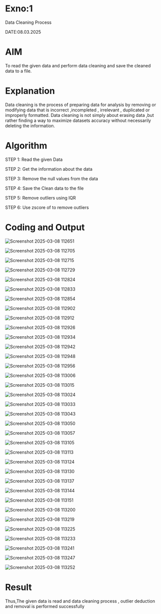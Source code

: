 # Exno:1
Data Cleaning Process

DATE:08.03.2025

# AIM
To read the given data and perform data cleaning and save the cleaned data to a file.

# Explanation
Data cleaning is the process of preparing data for analysis by removing or modifying data that is incorrect ,incompleted , irrelevant , duplicated or improperly formatted. Data cleaning is not simply about erasing data ,but rather finding a way to maximize datasets accuracy without necessarily deleting the information.

# Algorithm
STEP 1: Read the given Data

STEP 2: Get the information about the data

STEP 3: Remove the null values from the data

STEP 4: Save the Clean data to the file

STEP 5: Remove outliers using IQR

STEP 6: Use zscore of to remove outliers

# Coding and Output
![Screenshot 2025-03-08 112651](https://github.com/user-attachments/assets/165222e3-b5c6-430e-ab39-4973952425d9)

![Screenshot 2025-03-08 112705](https://github.com/user-attachments/assets/9451a872-24a7-4f57-9a43-dc0d4aab19e6)

![Screenshot 2025-03-08 112715](https://github.com/user-attachments/assets/516f9535-028b-4bd2-9374-7fbcd9322fd9)

![Screenshot 2025-03-08 112729](https://github.com/user-attachments/assets/e17ad981-8de4-4a89-80ed-d1a54010dfed)

![Screenshot 2025-03-08 112824](https://github.com/user-attachments/assets/ca8f7f88-15c8-4480-81b0-74e30995cb18)

![Screenshot 2025-03-08 112833](https://github.com/user-attachments/assets/4b3ae4a8-ee76-4c71-8652-da2ce5607e68)

![Screenshot 2025-03-08 112854](https://github.com/user-attachments/assets/30589774-da96-410b-8260-9efa66b82b7e)

![Screenshot 2025-03-08 112902](https://github.com/user-attachments/assets/c087d668-50ac-4211-94b1-dbb3dc9fe8bc)

![Screenshot 2025-03-08 112912](https://github.com/user-attachments/assets/8499adaa-97a8-48ba-a531-149008aca661)

![Screenshot 2025-03-08 112926](https://github.com/user-attachments/assets/ef423c54-e208-4b26-af41-0717526e17de)

![Screenshot 2025-03-08 112934](https://github.com/user-attachments/assets/3e6c5c59-3f48-4960-95d7-657f8501c237)

![Screenshot 2025-03-08 112942](https://github.com/user-attachments/assets/ef283fbd-bf94-4acd-9c08-1e19c4a92657)

![Screenshot 2025-03-08 112948](https://github.com/user-attachments/assets/3b4b3650-147d-44a7-8135-3ae309af2757)

![Screenshot 2025-03-08 112956](https://github.com/user-attachments/assets/5ac0ba16-5848-4998-a81f-deea7eb41352)

![Screenshot 2025-03-08 113006](https://github.com/user-attachments/assets/c9ef8385-895a-481b-9446-527649cc3751)

![Screenshot 2025-03-08 113015](https://github.com/user-attachments/assets/f641e9ca-0ef2-4262-ae9b-552db10e5552)

![Screenshot 2025-03-08 113024](https://github.com/user-attachments/assets/a080616e-db50-4d8b-9917-2d4429db8ac0)

![Screenshot 2025-03-08 113033](https://github.com/user-attachments/assets/aba9280a-9321-4f67-ae16-119b667a2833)

![Screenshot 2025-03-08 113043](https://github.com/user-attachments/assets/94a69f86-d3fd-46b1-a86d-f54b47e32d1c)

![Screenshot 2025-03-08 113050](https://github.com/user-attachments/assets/2119c008-07a3-435c-881c-a1bf2bb289eb)

![Screenshot 2025-03-08 113057](https://github.com/user-attachments/assets/c6f50e5c-7053-46ba-a3ea-c0bdbe178230)

![Screenshot 2025-03-08 113105](https://github.com/user-attachments/assets/3ad42aa0-e5d4-4568-9ed5-5b58c5384f18)

![Screenshot 2025-03-08 113113](https://github.com/user-attachments/assets/ece10625-b7de-4e39-a2df-b4fc83255a4c)

![Screenshot 2025-03-08 113124](https://github.com/user-attachments/assets/e0c9a93c-e7b2-4a94-9fef-0dde3e3a1d15)

![Screenshot 2025-03-08 113130](https://github.com/user-attachments/assets/16e28b69-5e82-43b5-9dc7-41d4a68ff86f)

![Screenshot 2025-03-08 113137](https://github.com/user-attachments/assets/94544783-7bdc-44c0-bda9-636ac5a9c466)

![Screenshot 2025-03-08 113144](https://github.com/user-attachments/assets/1c3a4fa3-1d57-45db-bd7c-4e5c95680f53)

![Screenshot 2025-03-08 113151](https://github.com/user-attachments/assets/b9be0dc9-c1aa-4f85-9e7b-59949e4db97e)

![Screenshot 2025-03-08 113200](https://github.com/user-attachments/assets/6e73455a-2220-4a07-a555-a7b7251065a8)

![Screenshot 2025-03-08 113219](https://github.com/user-attachments/assets/a4e737a3-eac3-4bb3-9009-5d30ce400b9d)

![Screenshot 2025-03-08 113225](https://github.com/user-attachments/assets/c892aa01-3957-43ef-9357-4502eb51cd68)

![Screenshot 2025-03-08 113233](https://github.com/user-attachments/assets/08fad549-ca22-44a4-86e1-8779540657cd)

![Screenshot 2025-03-08 113241](https://github.com/user-attachments/assets/09b7aca8-8718-46b4-8345-4f0f186ae824)

![Screenshot 2025-03-08 113247](https://github.com/user-attachments/assets/913ecd03-e3d6-449c-a38e-4b8bd9f072bf)

![Screenshot 2025-03-08 113252](https://github.com/user-attachments/assets/8ddc208b-2b31-458f-8e98-9114c2a12aee)

# Result
  Thus,The given data is read and data cleaning process , outlier deduction and removal is performed successfully
